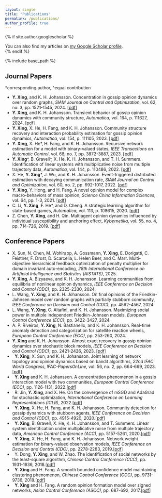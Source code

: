 ```yaml
---
layout: single
title: "Publications"
permalink: /publications/
author_profile: true
---
```


{% if site.author.googlescholar %}
  <div class="wordwrap">You can also find my articles on <a href="{{site.author.googlescholar}}">my Google Scholar profile</a>.</div>
{% endif %}

{% include base_path %}

## Journal Papers

*corresponding author, ^equal contribution
<ul id="customlistjournal" style="counter-reset: elementcounter 10;">

<li> <b>Y. Xing</b>, and K. H. Johansson. Concentration in gossip opinion dynamics over random graphs, <i>SIAM Journal on Control and Optimization</i>, vol. 62, no. 3, pp. 1521-1545, 2024. [<a href="/papers/J2024SICON.pdf">pdf</a>]
</li>

<li> <b>Y. Xing</b>, and K. H. Johansson. Transient behavior of gossip opinion dynamics with community structure, <i>Automatica</i>, vol. 164, p. 111627, 2024. [<a href="/papers/J2024Automatica.pdf">pdf</a>]
</li>

<li>  <b>Y. Xing</b>, X. He, H. Fang, and K. H. Johansson. Community structure recovery and interaction probability estimation for gossip opinion dynamics, <i>Automatica</i>, vol. 154, p. 111105, 2023. [<a href="/papers/J2023Automatica.pdf">pdf</a>]
</li>

<li>  <b>Y. Xing</b>, X. He*, H. Fang, and K. H. Johansson. Recursive network estimation for a model with binary-valued states, <i>IEEE Transactions on Automatic
  Control</i>, vol. 68, no. 7, pp. 3872-3887, 2023. [<a href="/papers/J2023IEEETAC.pdf">pdf</a>]
</li>

<li>  <b>Y. Xing</b>^, B. Gravell^, X. He, K. H. Johansson, and T. H. Summers. Identification of linear systems with multiplicative noise from multiple trajectory data, <i>Automatica</i>, vol. 144, p. 110486, 2022. [<a href="/papers/J2022Automatica.pdf">pdf</a>]
</li>

<li> X. He,  <b>Y. Xing</b>*, J. Wu, and K. H. Johansson. Event-triggered distributed estimation with decaying communication rate, <i>SIAM Journal on Control and Optimization</i>, vol. 60, no. 2, pp. 992-1017, 2022. [<a href="/papers/J2022SICON.pdf">pdf</a>]
</li>

<li>  <b>Y. Xing</b>, Y. Hong, and H. Fang. A novel opinion model for complex macro-behaviors of mass opinion, <i>Science China Information Sciences</i>, vol. 64, pp. 1-3, 2021. [<a href="/papers/J2021SCIS.pdf">pdf</a>]
</li>

<li> C. Li,  <b>Y. Xing</b>, F. He*, and D. Cheng. A strategic learning algorithm for state-based games, <i>Automatica</i>, vol. 113, p. 108615, 2020. [<a href="/papers/J2020Automatica.pdf">pdf</a>]
</li>

<li> Z. Chen,  <b>Y. Xing</b>, and H. Qin. Multiagent opinion dynamics influenced by individual susceptibility and anchoring effect, <i>Kybernetika</i>, vol. 55, no. 4, pp. 714-726, 2019. [<a href="/papers/J2019Kybernetika.pdf">pdf</a>]
</li>

</ul>


## Conference Papers

<ul id="customlistconference" style="counter-reset: elementcounter 16;">

<li> X. Sun, N. Chen, M. Wohlrapp, A. Gossmann, <b>Y. Xing</b>, E. Dorigatti, C. Feistner, F. Drost, D. Scarcella, L. Helen Beer, and C. Marr. Multi-objective hierarchical feedback optimization of penalty multiplier for domain invariant auto-encoding, <i>28th International Conference on Artificial Intelligence and Statistics (AISTATS)</i>, 2025.
</li>

<li> <b>Y. Xing</b>, A. Bizyaeva, and K. H. Johansson. Learning communities from equilibria of nonlinear opinion dynamics, <i>IEEE Conference on Decision and Control (CDC)</i>, pp. 2325-2330, 2024.
</li>

<li> L. Wang, <b>Y. Xing</b>, and K. H. Johansson. On final opinions of the Friedkin-Johnsen model over random graphs with partially stubborn community, <i>IEEE Conference on Decision and Control (CDC)</i>, pp. 4562-4567, 2024.
</li>

<li> L. Wang, <b>Y. Xing</b>, C. Altafini, and K. H. Johansson. Maximizing social power in multiple independent Friedkin-Johnsen models, <i>European Control Conference (ECC)</i>, pp. 3422-3427, 2024.
</li>

<li> A. P. Riveiros, <b>Y. Xing</b>, N. Bastianello, and K. H. Johansson. Real-time anomaly detection and categorization for satellite reaction wheels, <i>European Control Conference (ECC)</i>, pp. 253-260, 2024.
</li>

<li> <b>Y. Xing</b> and K. H. Johansson. Almost exact recovery in gossip opinion dynamics over stochastic block models, <i>IEEE Conference on Decision and Control (CDC)</i>, pp. 2421-2426, 2023. [<a href="/papers/C2023CDC.pdf">pdf</a>]
</li>

<li> &nbsp; <b>Y. Xing</b>, X. Sun, and K. H. Johansson. Joint learning of network topology and opinion dynamics based on bandit algorithms, <i>22nd IFAC World Congress</i>, <i>IFAC-PapersOnLine</i>, vol. 56, no. 2, pp. 664-669, 2023.[<a href="/papers/C2023IFAC.pdf">pdf</a>]
</li>

<li> &nbsp; <b>Y. Xing</b> and K. H. Johansson. A concentration phenomenon in a gossip interaction model with two communities, <i>European Control Conference (ECC)</i>, pp. 1126-1131, 2022.[<a href="/papers/C2022ECC.pdf">pdf</a>]
</li>

<li> &nbsp; R. Jin, <b>Y. Xing</b>, and X. He. On the convergence of mSGD and AdaGrad for stochastic optimization, <i>International Conference on Learning
  Representations (ICLR)</i>, 2022.[<a href="/papers/C2022ICLR.pdf">pdf</a>]
</li>

<li> &nbsp; <b>Y. Xing</b>, X. He, H. Fang, and K. H. Johansson. Community detection for gossip dynamics with stubborn agents, <i>IEEE Conference on Decision and Control (CDC)</i>, pp. 4915-4920, 2020.[<a href="/papers/C2020CDC.pdf">pdf</a>]
</li>

<li> &nbsp; <b>Y. Xing</b>, B. Gravell, X. He, K. H. Johansson, and T. Summers. Linear system identification under multiplicative noise from multiple trajectory data, <i>American Control Conference (ACC)</i>, pp. 5157-5261, 2020.[<a href="/papers/C2020ACC.pdf">pdf</a>]
</li>

<li> &nbsp; <b>Y. Xing</b>, X. He, H. Fang, and K. H. Johansson. Network weight estimation for binary-valued observation models, <i>IEEE Conference on Decision and Control (CDC)</i>, pp. 2278-2283, 2019.[<a href="/papers/C2019CDC.pdf">pdf</a>]
</li>

<li> &nbsp; Y. Dong, <b>Y. Xing</b>, and W. Zhao. The identification of social networks by the least-square algorithm, <i>Chinese Control Conference (CCC)</i>, pp. 1931-1936, 2018.[<a href="/papers/C2018CCCb.pdf">pdf</a>]
</li>

<li> &nbsp; <b>Y. Xing</b> and H. Fang. A smooth bounded confidence model maintaining clustering phenomenon, <i>Chinese Control Conference (CCC)</i>, pp. 9731-9736, 2018.[<a href="/papers/C2018CCCa.pdf">pdf</a>]
</li>

<li> &nbsp; <b>Y. Xing</b> and H. Fang. A random opinion formation model over signed networks, <i>Asian Control Conference (ASCC)</i>, pp. 687-692, 2017.[<a href="/papers/C2017ASCC.pdf">pdf</a>]
</li>

</ul>
